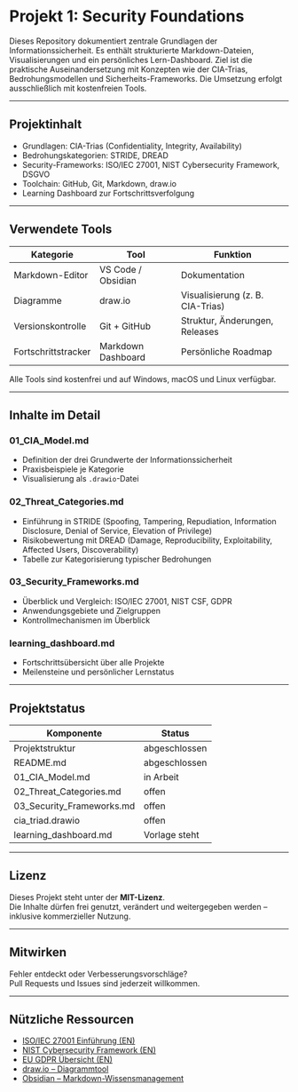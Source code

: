 # Projekt 1: Security Foundations

Dieses Repository dokumentiert zentrale Grundlagen der Informationssicherheit. Es enthält strukturierte Markdown-Dateien, Visualisierungen und ein persönliches Lern-Dashboard. Ziel ist die praktische Auseinandersetzung mit Konzepten wie der CIA-Trias, Bedrohungsmodellen und Sicherheits-Frameworks. Die Umsetzung erfolgt ausschließlich mit kostenfreien Tools.

---

## Projektinhalt

- Grundlagen: CIA-Trias (Confidentiality, Integrity, Availability)
- Bedrohungskategorien: STRIDE, DREAD
- Security-Frameworks: ISO/IEC 27001, NIST Cybersecurity Framework, DSGVO
- Toolchain: GitHub, Git, Markdown, draw.io
- Learning Dashboard zur Fortschrittsverfolgung

---

## Verwendete Tools

| Kategorie           | Tool              | Funktion                           |
|--------------------|-------------------|------------------------------------|
| Markdown-Editor     | VS Code / Obsidian | Dokumentation                      |
| Diagramme           | draw.io            | Visualisierung (z. B. CIA-Trias)   |
| Versionskontrolle   | Git + GitHub       | Struktur, Änderungen, Releases     |
| Fortschrittstracker | Markdown Dashboard | Persönliche Roadmap                |

Alle Tools sind kostenfrei und auf Windows, macOS und Linux verfügbar.

---

## Inhalte im Detail

### 01_CIA_Model.md

- Definition der drei Grundwerte der Informationssicherheit
- Praxisbeispiele je Kategorie
- Visualisierung als `.drawio`-Datei

### 02_Threat_Categories.md

- Einführung in STRIDE (Spoofing, Tampering, Repudiation, Information Disclosure, Denial of Service, Elevation of Privilege)
- Risikobewertung mit DREAD (Damage, Reproducibility, Exploitability, Affected Users, Discoverability)
- Tabelle zur Kategorisierung typischer Bedrohungen

### 03_Security_Frameworks.md

- Überblick und Vergleich: ISO/IEC 27001, NIST CSF, GDPR
- Anwendungsgebiete und Zielgruppen
- Kontrollmechanismen im Überblick

### learning_dashboard.md

- Fortschrittsübersicht über alle Projekte
- Meilensteine und persönlicher Lernstatus

---

## Projektstatus

| Komponente               | Status        |
|--------------------------|---------------|
| Projektstruktur          | abgeschlossen |
| README.md                | abgeschlossen |
| 01_CIA_Model.md          | in Arbeit     |
| 02_Threat_Categories.md  | offen         |
| 03_Security_Frameworks.md| offen         |
| cia_triad.drawio         | offen         |
| learning_dashboard.md    | Vorlage steht |

---

## Lizenz

Dieses Projekt steht unter der **MIT-Lizenz**.  
Die Inhalte dürfen frei genutzt, verändert und weitergegeben werden – inklusive kommerzieller Nutzung.

---

## Mitwirken

Fehler entdeckt oder Verbesserungsvorschläge?  
Pull Requests und Issues sind jederzeit willkommen.

---

## Nützliche Ressourcen

- [ISO/IEC 27001 Einführung (EN)](https://www.iso.org/isoiec-27001-information-security.html)
- [NIST Cybersecurity Framework (EN)](https://www.nist.gov/cyberframework)
- [EU GDPR Übersicht (EN)](https://gdpr.eu/)
- [draw.io – Diagrammtool](https://draw.io)
- [Obsidian – Markdown-Wissensmanagement](https://obsidian.md)
